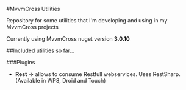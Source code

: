 #MvvmCross Utilities

Repository for some utilities that I'm developing and using in my MvvmCross projects

Currently using MvvmCross nuget version **3.0.10**

##Included utilities so far...

###Plugins

- **Rest** => allows to consume Restfull webservices. Uses RestSharp. (Available in WP8, Droid and Touch)

	
